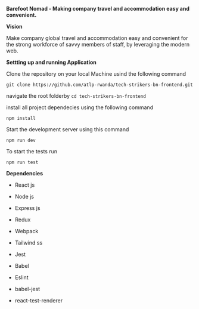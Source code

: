 
**Barefoot Nomad - Making company travel and accommodation easy and convenient.**

**Vision**

Make company global travel and accommodation easy and convenient for the strong workforce of savvy members of staff, by leveraging the modern web.


**Settting up and running Application**

Clone the repository on your local Machine usind the following command

`git clone https://github.com/atlp-rwanda/tech-strikers-bn-frontend.git`

navigate the root folderby `cd tech-strikers-bn-frontend`

install all project dependecies using the following command

`npm install`

Start the development server using this command

`npm run dev`

To start the tests run 

`npm run test`

**Dependencies**

- React js

- Node js

- Express js

- Redux

- Webpack

- Tailwind ss

- Jest

- Babel

- Eslint

- babel-jest

- react-test-renderer



